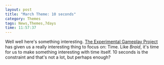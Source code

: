 ```yaml
---
layout: post
title: "March Theme: 10 seconds"
category: Themes
tags: News,Themes,7days
time: 11:57:37
---
```

Well well here's something interesting. [The Experimental Gameplay Project](http://experimentalgameplay.com/blog/) has given us a really interesting thing to focus on: Time. Like *Braid*, it's time for us to make something interesting with time itself. 10 seconds is the constraint and that's not a lot, but perhaps enough?


